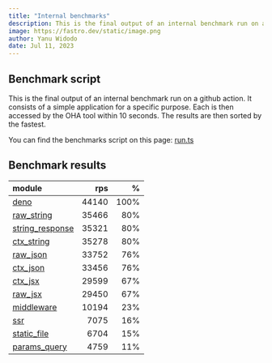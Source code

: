 ```yaml
---
title: "Internal benchmarks"
description: This is the final output of an internal benchmark run on a github action
image: https://fastro.dev/static/image.png
author: Yanu Widodo
date: Jul 11, 2023
---
```


## Benchmark script

This is the final output of an internal benchmark run on a github action. It consists of a simple application for a specific purpose. Each is then accessed by the OHA tool within 10 seconds. The results are then sorted by the fastest.

You can find the benchmarks script on this page: [run.ts](https://github.com/fastrodev/fastro/blob/main/bench/run.ts)

## Benchmark results


| module                                                                                       |   rps |    % |
| :------------------------------------------------------------------------------------------- | ----: | ---: |
| [deno](https://github.com/fastrodev/fastro/blob/main/examples/deno.ts)                       | 44140 | 100% |
| [raw_string](https://github.com/fastrodev/fastro/blob/main/examples/raw_string.ts)           | 35466 |  80% |
| [string_response](https://github.com/fastrodev/fastro/blob/main/examples/string_response.ts) | 35321 |  80% |
| [ctx_string](https://github.com/fastrodev/fastro/blob/main/examples/ctx_string.ts)           | 35278 |  80% |
| [raw_json](https://github.com/fastrodev/fastro/blob/main/examples/raw_json.ts)               | 33752 |  76% |
| [ctx_json](https://github.com/fastrodev/fastro/blob/main/examples/ctx_json.ts)               | 33456 |  76% |
| [ctx_jsx](https://github.com/fastrodev/fastro/blob/main/examples/ctx_jsx.tsx)                | 29599 |  67% |
| [raw_jsx](https://github.com/fastrodev/fastro/blob/main/examples/raw_jsx.tsx)                | 29450 |  67% |
| [middleware](https://github.com/fastrodev/fastro/blob/main/examples/middleware.ts)           | 10194 |  23% |
| [ssr](https://github.com/fastrodev/fastro/blob/main/examples/ssr.ts)                         |  7075 |  16% |
| [static_file](https://github.com/fastrodev/fastro/blob/main/examples/static_file.ts)         |  6704 |  15% |
| [params_query](https://github.com/fastrodev/fastro/blob/main/examples/params_query.ts)       |  4759 |  11% |